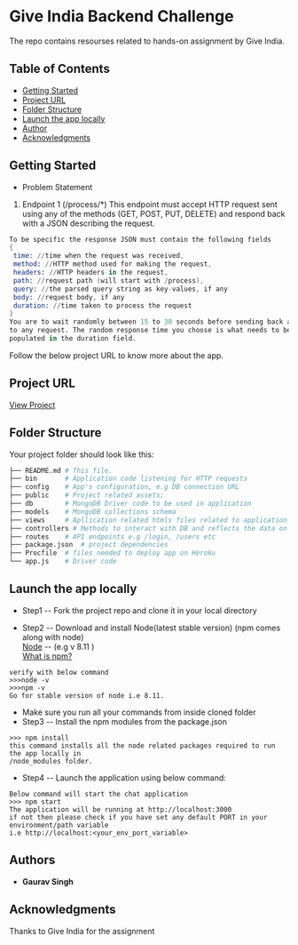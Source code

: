 # Give India Backend Challenge
The repo contains resourses related to hands-on assignment by Give India.

## Table of Contents
* [Getting Started](#getting-started)
* [Project URL](#project-url)
* [Folder Structure](#folder-structure)
* [Launch the app locally](#launch-the-app-locally)
* [Author](#author)
* [Acknowledgments](#acknowledgments)

## Getting Started
* Problem Statement
1. Endpoint 1 (/process/*)
This endpoint must accept HTTP request sent using any of the methods (GET, POST,
PUT, DELETE) and respond back with a JSON describing the request. 
```s
To be specific the response JSON must contain the following fields
{
 time: //time when the request was received,
 method: //HTTP method used for making the request,
 headers: //HTTP headers in the request,
 path: //request path (will start with /process),
 query: //the parsed query string as key-values, if any
 body: //request body, if any
 duration: //time taken to process the request
}
You are to wait randomly between 15 to 30 seconds before sending back a response
to any request. The random response time you choose is what needs to be
populated in the duration field.
```
Follow the below project URL to know more about the app.

## Project URL
[View Project](https://gks-giveindia.herokuapp.com)

## Folder Structure
Your project folder should look like this:
```sh
├── README.md # This file.
├── bin       # Application code listening for HTTP requests
├── config    # App's configuration, e.g DB connection URL
├── public    # Project related assets;
├── db        # MongoDB Driver code to be used in application
├── models    # MongoDB collections schema
├── views     # Apllication related htmls files related to application routes
├── controllers # Methods to interact with DB and reflects the data on views
├── routes    # API endpoints e.g /login, /users etc
├── package.json  # project dependencies
├── Procfile  # files needed to deploy app on Heroku
└── app.js    # Driver code
```

## Launch the app locally
* Step1 -- Fork the project repo and clone it in your local directory

* Step2 -- Download and install Node(latest stable version) (npm comes along with node)<br />
[Node](https://nodejs.org/en/) -- (e.g v 8.11 )
<br />[What is npm?](https://www.npmjs.com/)
```
verify with below command
>>>node -v
>>>npm -v
Go for stable version of node i.e 8.11.
```

* Make sure you run all your commands from inside cloned folder
* Step3 -- Install the npm modules from the package.json
```
>>> npm install
this command installs all the node related packages required to run the app locally in
/node_modules folder.
```

* Step4 -- Launch the application using below command:
```
Below command will start the chat application
>>> npm start
The application will be running at http://localhost:3000
if not then please check if you have set any default PORT in your environment/path variable
i.e http://localhost:<your_env_port_variable>
```

## Authors
* **Gaurav Singh**

## Acknowledgments
Thanks to Give India for the assignment
